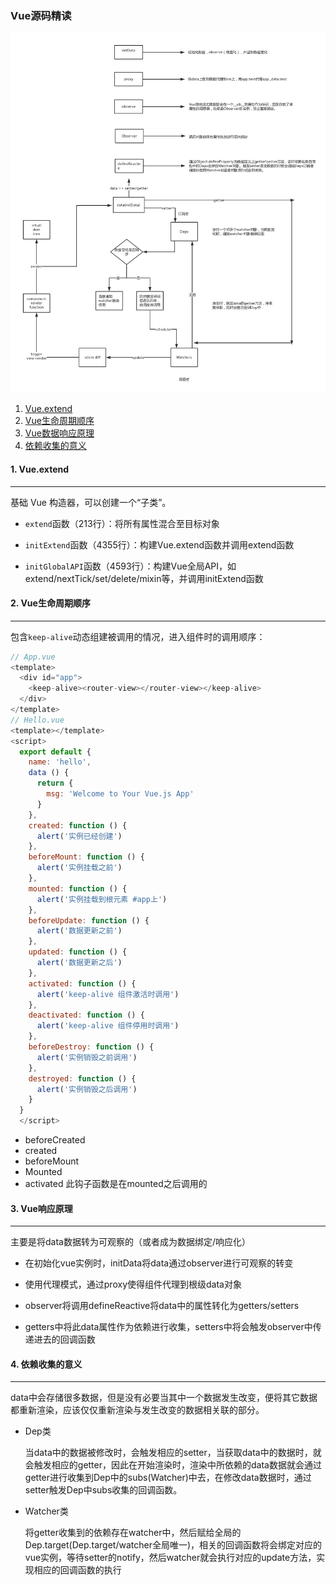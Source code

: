 ### Vue源码精读

![vue流程图](./vue流程图.png)

1. [Vue.extend](#1)
2. [Vue生命周期顺序](#2)
3. [Vue数据响应原理](#3)
4. [依赖收集的意义](#4)


#### <a name="1">1. Vue.extend</a>
----

  基础 Vue 构造器，可以创建一个“子类”。

  * `extend`函数（213行）：将所有属性混合至目标对象

  * `initExtend`函数（4355行）：构建Vue.extend函数并调用extend函数

  * `initGlobalAPI`函数（4593行）：构建Vue全局API，如extend/nextTick/set/delete/mixin等，并调用initExtend函数


#### <a name="2">2. Vue生命周期顺序</a>
----

  包含`keep-alive`动态组建被调用的情况，进入组件时的调用顺序：

  ```javascript
  // App.vue
  <template>
    <div id="app">
      <keep-alive><router-view></router-view></keep-alive>
    </div>
  </template>
  // Hello.vue
  <template></template>
  <script>
    export default {
      name: 'hello',
      data () {
        return {
          msg: 'Welcome to Your Vue.js App'
        }
      },
      created: function () {
        alert('实例已经创建')
      },
      beforeMount: function () {
        alert('实例挂载之前')
      },
      mounted: function () {
        alert('实例挂载到根元素 #app上')
      },
      beforeUpdate: function () {
        alert('数据更新之前')
      },
      updated: function () {
        alert('数据更新之后')
      },
      activated: function () {
        alert('keep-alive 组件激活时调用')
      },
      deactivated: function () {
        alert('keep-alive 组件停用时调用')
      },
      beforeDestroy: function () {
        alert('实例销毁之前调用')
      },
      destroyed: function () {
        alert('实例销毁之后调用')
      }
    }
    </script>
  ```
  * beforeCreated
  * created
  * beforeMount
  * Mounted
  * activated 此钩子函数是在mounted之后调用的


#### <a name="3">3. Vue响应原理</a>
----

主要是将data数据转为可观察的（或者成为数据绑定/响应化）

  * 在初始化vue实例时，initData将data通过observer进行可观察的转变

  * 使用代理模式，通过proxy使得组件代理到根级data对象

  * observer将调用defineReactive将data中的属性转化为getters/setters

  * getters中将此data属性作为依赖进行收集，setters中将会触发observer中传递进去的回调函数



#### <a name="4">4. 依赖收集的意义</a>
----

data中会存储很多数据，但是没有必要当其中一个数据发生改变，便将其它数据都重新渲染，应该仅仅重新渲染与发生改变的数据相关联的部分。

* Dep类

  当data中的数据被修改时，会触发相应的setter，当获取data中的数据时，就会触发相应的getter，因此在开始渲染时，渲染中所依赖的data数据就会通过getter进行收集到Dep中的subs(Watcher)中去，在修改data数据时，通过setter触发Dep中subs收集的回调函数。

* Watcher类

  将getter收集到的依赖存在watcher中，然后赋给全局的Dep.target(Dep.target/watcher全局唯一)，相关的回调函数将会绑定对应的vue实例，等待setter的notify，然后watcher就会执行对应的update方法，实现相应的回调函数的执行

